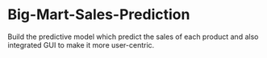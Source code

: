 # Big-Mart-Sales-Prediction
Build the predictive model which predict the sales of each product and also integrated GUI to make it more user-centric.
